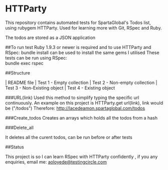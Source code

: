HTTParty
========

This repository contains automated tests for SpartaGlobal's Todos list, using rubygem HTTParty. Used for learning more with Git, RSpec and Ruby. 

The todos are stored as a JSON application 

##To run test 
Ruby 1.9.3 or newer is required and to use HTTParty and RSpec: 
            bundle install 
can be used to install the same gems I utilised 
These tests can be run using RSpec:     
            bundle exec rspec 
            
##Structure

| README file 
| Test 1 - Empty collection 
| Test 2 - Non-empty collection
| Test 3 - Non-Existing object 
| Test 4 - Existing object 

###URL(link)
Used this method to simplify typing the specific url continuously. An example on this project is HTTParty.get url(link), link would be                 ("/todos")
Therefore: 
            http://lacedeamon.spartaglobal.com/todos

###Create_todos 
Creates an arrays which holds all the todos from a hash

###Delete_all 

It deletes all the curent todos, can be run before or after tests 


##Status 

This project is so I can learn RSpec with HTTParty confidently , if you any enquiries, email me: <aoloyede@testingcircle.com>
